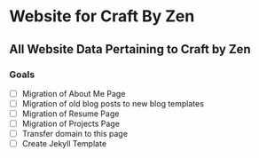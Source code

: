 # Website for Craft By Zen
## All Website Data Pertaining to Craft by Zen

### Goals
- [ ] Migration of About Me Page
- [ ] Migration of old blog posts to new blog templates
- [ ] Migration of Resume Page
- [ ] Migration of Projects Page
- [ ] Transfer domain to this page
- [ ] Create Jekyll Template
